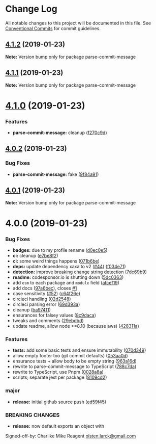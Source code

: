 # Change Log

All notable changes to this project will be documented in this file.
See [Conventional Commits](https://conventionalcommits.org) for commit guidelines.

## [4.1.2](https://github.com/tunnckoCore/monorepo/compare/parse-commit-message@4.1.1...parse-commit-message@4.1.2) (2019-01-23)

**Note:** Version bump only for package parse-commit-message

## [4.1.1](https://github.com/tunnckoCore/monorepo/compare/parse-commit-message@4.1.0...parse-commit-message@4.1.1) (2019-01-23)

**Note:** Version bump only for package parse-commit-message

# [4.1.0](https://github.com/tunnckoCore/monorepo/compare/parse-commit-message@4.0.2...parse-commit-message@4.1.0) (2019-01-23)

### Features

- **parse-commit-message:** cleanup ([f270c9d](https://github.com/tunnckoCore/monorepo/commit/f270c9d))

## [4.0.2](https://github.com/tunnckoCore/monorepo/compare/parse-commit-message@4.0.1...parse-commit-message@4.0.2) (2019-01-23)

### Bug Fixes

- **parse-commit-message:** fake ([9f84a91](https://github.com/tunnckoCore/monorepo/commit/9f84a91))

## [4.0.1](https://github.com/tunnckoCore/monorepo/compare/parse-commit-message@4.0.0...parse-commit-message@4.0.1) (2019-01-23)

**Note:** Version bump only for package parse-commit-message

# 4.0.0 (2019-01-23)

### Bug Fixes

- **badges:** due to my profile rename ([d0ec0e5](https://github.com/tunnckoCore/monorepo/commit/d0ec0e5))
- **ci:** cleanup ([e7be8f2](https://github.com/tunnckoCore/monorepo/commit/e7be8f2))
- **ci:** some weird things happens ([071b6be](https://github.com/tunnckoCore/monorepo/commit/071b6be))
- **deps:** update dependency xaxa to v2 ([#44](https://github.com/tunnckoCore/monorepo/issues/44)) ([f034e71](https://github.com/tunnckoCore/monorepo/commit/f034e71))
- **detection:** improve breaking change string detection ([7dc69b9](https://github.com/tunnckoCore/monorepo/commit/7dc69b9))
- **readme:** codesponsor.io is shutting down ([5dc0363](https://github.com/tunnckoCore/monorepo/commit/5dc0363))
- add `esm` to each package and `module` field ([afcef19](https://github.com/tunnckoCore/monorepo/commit/afcef19))
- add docs ([97a6bec](https://github.com/tunnckoCore/monorepo/commit/97a6bec)), closes [#1](https://github.com/tunnckoCore/monorepo/issues/1)
- case sensitivity ([#52](https://github.com/tunnckoCore/monorepo/issues/52)) ([c64f26e](https://github.com/tunnckoCore/monorepo/commit/c64f26e))
- circleci handling ([02d2548](https://github.com/tunnckoCore/monorepo/commit/02d2548))
- circleci parsing error ([69d393a](https://github.com/tunnckoCore/monorepo/commit/69d393a))
- cleanup ([ba97411](https://github.com/tunnckoCore/monorepo/commit/ba97411))
- ensurances for falsey values ([8c9daca](https://github.com/tunnckoCore/monorepo/commit/8c9daca))
- tweaks and comments ([29ebdbd](https://github.com/tunnckoCore/monorepo/commit/29ebdbd))
- update readme, allow node >=8.10 (because aws) ([428311a](https://github.com/tunnckoCore/monorepo/commit/428311a))

### Features

- **tests:** add some basic tests and ensure immutability ([070d349](https://github.com/tunnckoCore/monorepo/commit/070d349))
- allow empty footer too (git commit defaults) ([053aa0d](https://github.com/tunnckoCore/monorepo/commit/053aa0d))
- ensurance tests + allow body to be empty string ([963a16d](https://github.com/tunnckoCore/monorepo/commit/963a16d))
- rewrite to parse-commit-message to TypeScript ([788c7da](https://github.com/tunnckoCore/monorepo/commit/788c7da))
- rewrite to TypeScript, use Pnpm ([0028a8a](https://github.com/tunnckoCore/monorepo/commit/0028a8a))
- scripts; separate jest per package ([8109cd2](https://github.com/tunnckoCore/monorepo/commit/8109cd2))

### major

- **release:** initial github source push ([ed59f45](https://github.com/tunnckoCore/monorepo/commit/ed59f45))

### BREAKING CHANGES

- **release:** now default exports an object with

Signed-off-by: Charlike Mike Reagent <olsten.larck@gmail.com>
